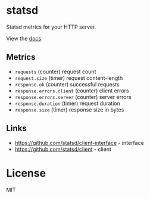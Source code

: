 
# statsd

 Statsd metrics for your HTTP server.

 View the [docs](http://godoc.org/github.com/gohttp/statsd).

## Metrics

 - `requests` (counter) request count
 - `request.size` (timer) request content-length
 - `response.ok` (counter) successful requests
 - `response.errors.client` (counter) client errors
 - `response.errors.server` (counter) server errors
 - `response.duration` (timer) request duration
 - `response.size` (timer) response size in bytes

## Links

 - https://github.com/statsd/client-interface - interface
 - https://github.com/statsd/client - client

# License

 MIT